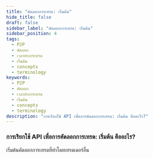 ```yaml
---
title: "คัดลอกการเทรด: เริ่มต้น"
hide_title: false
draft: false
sidebar_label: "คัดลอกการเทรด: เริ่มต้น"
sidebar_position: 4
tags:
  - P2P
  - คัดลอก
  - เวลาทำการเทรด
  - เริ่มต้น
  - concepts
  - terminology
keywords:
  - P2P
  - คัดลอก
  - เวลาทำการเทรด
  - เริ่มต้น
  - concepts
  - terminology
description: "การเรียกใช้ API เพื่อการคัดลอกการเทรด: เริ่มต้น คืออะไร?"
---
```


### การเรียกใช้ API เพื่อการคัดลอกการเทรด: เริ่มต้น คืออะไร?

เริ่มต้นคัดลอกการเทรดที่ทำโดยเทรดเดอร์อื่น
